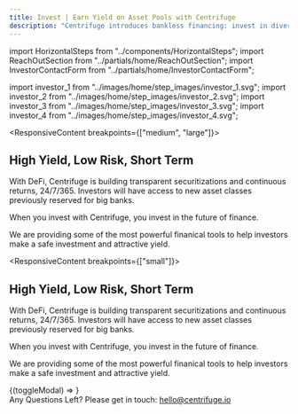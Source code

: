 ```yaml
---
title: Invest | Earn Yield on Asset Pools with Centrifuge
description: "Centrifuge introduces bankless financing: invest in diversified, asset-backed pools for attractive yields."
---
```


<!-- Imports -->

import HorizontalSteps from "../components/HorizontalSteps";
import ReachOutSection from "../partials/home/ReachOutSection";
import InvestorContactForm from "../partials/home/InvestorContactForm";

import investor_1 from "../images/home/step_images/investor_1.svg";
import investor_2 from "../images/home/step_images/investor_2.svg";
import investor_3 from "../images/home/step_images/investor_3.svg";
import investor_4 from "../images/home/step_images/investor_4.svg";

<!-- Intro -->
<Section>

<ResponsiveContent breakpoints={["medium", "large"]}>
<Row gap="100">

<Col span={4} align="start">

# High Yield, Low Risk, Short Term

</Col>
<Col span={4} align="start">
<p margin={{ top: "0" }}>
With DeFi, Centrifuge is building transparent securitizations and continuous returns, 24/7/365. Investors will have access to new asset classes previously reserved for big banks. 
</p>

When you invest with Centrifuge, you invest in the future of finance.

</Col>
<Col span={4} align="start">
<p margin="0">
We are providing some of the most powerful finanical tools to help investors make a safe investment and attractive yield.
</p>
</Col>
</Row>

</ResponsiveContent>

<ResponsiveContent breakpoints={["small"]}>

# High Yield, Low Risk, Short Term

With DeFi, Centrifuge is building transparent securitizations and continuous returns, 24/7/365. Investors will have access to new asset classes previously reserved for big banks. 

When you invest with Centrifuge, you invest in the future of finance.

We are providing some of the most powerful finanical tools to help investors make a safe investment and attractive yield.

</ResponsiveContent>

</Section>

<!-- Steps -->
<Section>
<HorizontalSteps steps={[{ image: investor_1, text: "Choose a Tinlake pool to invest in" }, { image: investor_2, text: "Build your risk / return portfolio" }, { image: investor_3, text: "Lend against tokenized collateral assets" }, { image: investor_4, text: "Redeem after repayment to earn an attractive yield" }]} />
</Section>

<!-- Reach Out -->
<ReachOutSection linkLabel="Open Tinlake" linkHref="https://tinlake.centrifuge.io/" targetBlank>
{(toggleModal) => <InvestorContactForm toggleModal={toggleModal} />}
</ReachOutSection>

<Section>
<Text size="20px" alignSelf="center">Any Questions Left?</Text>
<Text size="20px" alignSelf="center">Please get in touch: <a href="mailto:hello@centrifuge.io">hello@centrifuge.io</a></Text>
</Section>
